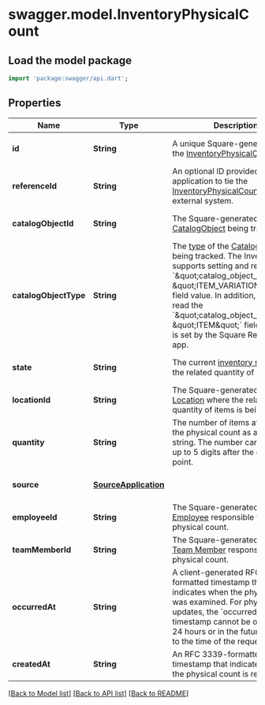 # swagger.model.InventoryPhysicalCount

## Load the model package
```dart
import 'package:swagger/api.dart';
```

## Properties
Name | Type | Description | Notes
------------ | ------------- | ------------- | -------------
**id** | **String** | A unique Square-generated ID for the [InventoryPhysicalCount](https://developer.squareup.com/reference/square_2023-12-13/objects/InventoryPhysicalCount). | [optional] [default to null]
**referenceId** | **String** | An optional ID provided by the application to tie the [InventoryPhysicalCount](https://developer.squareup.com/reference/square_2023-12-13/objects/InventoryPhysicalCount) to an external system. | [optional] [default to null]
**catalogObjectId** | **String** | The Square-generated ID of the [CatalogObject](https://developer.squareup.com/reference/square_2023-12-13/objects/CatalogObject) being tracked. | [optional] [default to null]
**catalogObjectType** | **String** | The [type](https://developer.squareup.com/reference/square_2023-12-13/enums/CatalogObjectType) of the [CatalogObject](https://developer.squareup.com/reference/square_2023-12-13/objects/CatalogObject) being tracked.   The Inventory API supports setting and reading the &#x60;\&quot;catalog_object_type\&quot;: \&quot;ITEM_VARIATION\&quot;&#x60; field value.  In addition, it can also read the &#x60;\&quot;catalog_object_type\&quot;: \&quot;ITEM\&quot;&#x60; field value that is set by the Square Restaurants app. | [optional] [default to null]
**state** | **String** | The current [inventory state](https://developer.squareup.com/reference/square_2023-12-13/enums/InventoryState) for the related quantity of items. | [optional] [default to null]
**locationId** | **String** | The Square-generated ID of the [Location](https://developer.squareup.com/reference/square_2023-12-13/objects/Location) where the related quantity of items is being tracked. | [optional] [default to null]
**quantity** | **String** | The number of items affected by the physical count as a decimal string. The number can support up to 5 digits after the decimal point. | [optional] [default to null]
**source** | [**SourceApplication**](SourceApplication.md) |  | [optional] [default to null]
**employeeId** | **String** | The Square-generated ID of the [Employee](https://developer.squareup.com/reference/square_2023-12-13/objects/Employee) responsible for the physical count. | [optional] [default to null]
**teamMemberId** | **String** | The Square-generated ID of the [Team Member](https://developer.squareup.com/reference/square_2023-12-13/objects/TeamMember) responsible for the physical count. | [optional] [default to null]
**occurredAt** | **String** | A client-generated RFC 3339-formatted timestamp that indicates when the physical count was examined. For physical count updates, the &#x60;occurred_at&#x60; timestamp cannot be older than 24 hours or in the future relative to the time of the request. | [optional] [default to null]
**createdAt** | **String** | An RFC 3339-formatted timestamp that indicates when the physical count is received. | [optional] [default to null]

[[Back to Model list]](../README.md#documentation-for-models) [[Back to API list]](../README.md#documentation-for-api-endpoints) [[Back to README]](../README.md)

